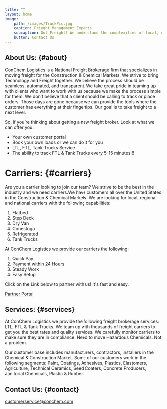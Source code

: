 ```yaml
---
title: ""
layout: home
image:
    path: /images/TruckPic.jpg
    caption: Frieght Management Experts
    subcaption: Got Freight? We understand the complexities of local, national, and global supply chains and are skilled in freight management operations.
    button: Contact Us
---
```


## About Us: {#about}

ConChem Logistics is a National Freight Brokerage firm that specializes in moving freight for the
Construction &amp; Chemical Markets. We strive to bring Technology and Freight together. We believe the
process should be seamless, automated, and transparent. We take great pride in teaming up with clients
who want to work with us because we make the process simple for them. We don’t believe that a client
should be calling to track or place orders. Those days are gone because we can provide the tools where
the customer has everything at their fingertips. Our goal is to take freight to a next level.

<p class="hello">
So, if you’re thinking about getting a new freight broker. Look at what we can offer you:
</p>

- Your own customer portal
- Book your own loads or we can do it for you
- LTL, FTL, Tank-Trucks Service
- The ability to track FTL & Tank Trucks every 5-15 minutes!!!

# Carriers: {#carriers}

Are you a carrier looking to join our team? We strive to be the best in the industry and we need carriers.We have customers all over the United States in the Construction & Chemical Markets. We are looking for local, regional and national carriers with the following capabilities:

1. Flatbed
2. Step Deck
3. Dry Van
4. Conestoga
5. Refrigerated
6. Tank Trucks

At ConChem Logistics we provide our carriers the following:

1. Quick Pay
2. Payment within 24 Hours
3. Steady Work
4. Easy Setup

Click on the Link below to partner with us! It's fast and easy.

[Partner Portal]()

## Services: {#services}

At ConChem Logistics we provide the following freight brokerage services: LTL, FTL & Tank Trucks. We team up with thousands of freight carriers to get you the best rates and quality services. We carefully monitor carriers to make sure they are in compliance. Need to move Hazardous Chemicals. Not a problem.

Our customer base includes manufacturers, contractors, installers in the Chemical & Construction Market. Some of our customers work in the following segments: Paint, Coatings, Adhesives, Plastics, Elastomers, Agriculture, Technical Ceramics, Seed Coaters, Concrete Producers, Janitorial Chemicals, Plastic & Rubber.

## Contact Us: {#contact}

[customerservice@conchem.com](mailto:customerservice@conchem.com)
